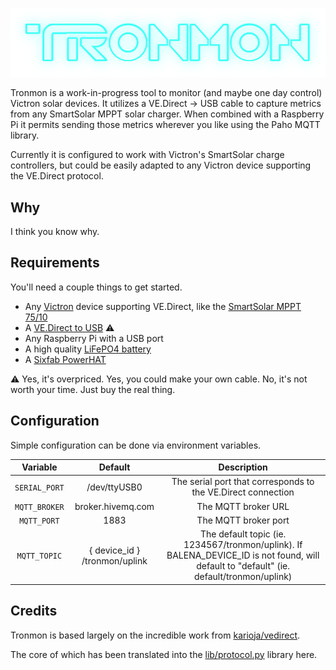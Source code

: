![Victron](./docs/tronmon.png)

Tronmon is a work-in-progress tool to monitor (and maybe one day control) Victron solar devices.  It utilizes a VE.Direct -> USB cable to capture metrics from any SmartSolar MPPT solar charger. When combined with a Raspberry Pi it permits sending those metrics wherever you like using the Paho MQTT library.

Currently it is configured to work with Victron's SmartSolar charge controllers, but could be easily adapted to any Victron device supporting the VE.Direct protocol.

## Why
I think you know why.

## Requirements
You'll need a couple things to get started.
- Any [Victron](https://www.victronenergy.com/) device supporting VE.Direct, like the [SmartSolar MPPT 75/10](https://www.victronenergy.com/solar-charge-controllers/smartsolar-mppt-75-10-75-15-100-15-100-20#pd-nav-image)
- A [VE.Direct to USB](https://www.amazon.com/Victron-Energy-VE-Direct-USB-Cable/dp/B01LZ6WTLW) :warning:
- Any Raspberry Pi with a USB port
- A high quality [LiFePO4 battery](https://dakotalithium.com/product/dakota-lithium-12v-20ah-amp-hour-23ah-lifepo4-battery/)
- A [Sixfab PowerHAT](https://sixfab.com/product/raspberry-pi-power-management-ups-hat)



:warning: Yes, it's overpriced. Yes, you could make your own cable. No, it's not worth your time. Just buy the real thing.

## Configuration
Simple configuration can be done via environment variables.

|   Variable  |            Default            |                                                                Description                                                               |
|:-----------:|:-----------------------------:|:----------------------------------------------------------------------------------------------------------------------------------------:|
| `SERIAL_PORT` | /dev/ttyUSB0                  | The serial port that corresponds to the VE.Direct connection                                                                             |
| `MQTT_BROKER` | broker.hivemq.com             | The MQTT broker URL                                                                                                                      |
| `MQTT_PORT`   | 1883                          | The MQTT broker port                                                                                                                     |
| `MQTT_TOPIC`  | { device_id } /tronmon/uplink | The default topic (ie. 1234567/tronmon/uplink). If BALENA_DEVICE_ID is not found, will default to "default" (ie. default/tronmon/uplink) |

## Credits
Tronmon is based largely on the incredible work from [karioja/vedirect](https://github.com/karioja/vedirect).

The core of which has been translated into the [lib/protocol.py](src/lib/protocol.py) library here.
